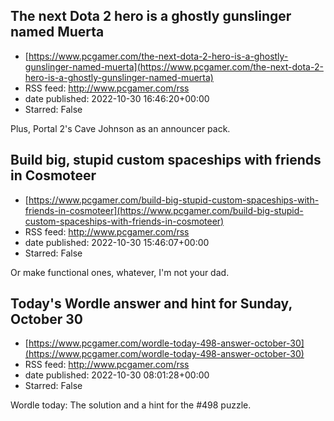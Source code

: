 ## The next Dota 2 hero is a ghostly gunslinger named Muerta
 - [https://www.pcgamer.com/the-next-dota-2-hero-is-a-ghostly-gunslinger-named-muerta](https://www.pcgamer.com/the-next-dota-2-hero-is-a-ghostly-gunslinger-named-muerta)
 - RSS feed: http://www.pcgamer.com/rss
 - date published: 2022-10-30 16:46:20+00:00
 - Starred: False

Plus, Portal 2's Cave Johnson as an announcer pack.

## Build big, stupid custom spaceships with friends in Cosmoteer
 - [https://www.pcgamer.com/build-big-stupid-custom-spaceships-with-friends-in-cosmoteer](https://www.pcgamer.com/build-big-stupid-custom-spaceships-with-friends-in-cosmoteer)
 - RSS feed: http://www.pcgamer.com/rss
 - date published: 2022-10-30 15:46:07+00:00
 - Starred: False

Or make functional ones, whatever, I'm not your dad.

## Today's Wordle answer and hint for Sunday, October 30
 - [https://www.pcgamer.com/wordle-today-498-answer-october-30](https://www.pcgamer.com/wordle-today-498-answer-october-30)
 - RSS feed: http://www.pcgamer.com/rss
 - date published: 2022-10-30 08:01:28+00:00
 - Starred: False

Wordle today: The solution and a hint for the #498 puzzle.
